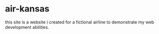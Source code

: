 # air-kansas

this site is a website i created for a fictional airline to demonstrate my web 
development abilities.
